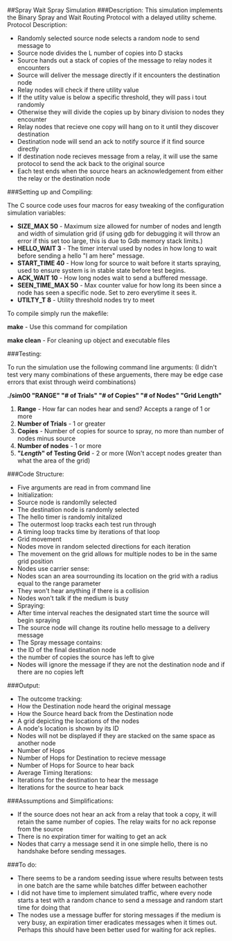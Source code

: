##Spray Wait Spray Simulation
###Description:
This simulation implements the Binary Spray and Wait Routing Protocol with a delayed utility scheme.  Protocol Description:

* Randomly selected source node selects a random node to send message to
* Source node divides the L number of copies into D stacks
* Source hands out a stack of copies of the message to relay nodes it encounters
* Source will deliver the message directly if it encounters the destination node
* Relay nodes will check if there utility value
 * If the utlity value is below a specific threshold, they will pass i tout randomly
 * Otherwise they will divide the copies up by binary division to nodes they encounter
* Relay nodes that recieve one copy will hang on to it until they discover destination 
* Destination node will send an ack to notify source if it find source directly
* If destination node recieves message from a relay, it will use the same protocol to send the ack back to the original source
* Each test ends when the source hears an acknowledgement from either the relay or the destination node

###Setting up and Compiling:

The C source code uses four macros for easy tweaking of the configuration simulation variables:

* **SIZE_MAX 50** - Maximum size allowed for number of nodes and length and width of simulation grid (if using gdb for debugging it will throw an error if this set too large, this is due to Gdb memory stack limits.)
* **HELLO_WAIT 3** - The timer interval used by nodes in how long to wait before sending a hello "I am here" message.
* **START_TIME 40** - How long for source to wait before it starts spraying, used to ensure system is in stable state before test begins.
* **ACK_WAIT 10** - How long nodes wait to send a buffered message.
* **SEEN_TIME_MAX 50** - Max counter value for how long its been since a node has seen a specific node. Set to zero everytime it sees it.
* **UTILTY_T 8** - Utility threshold nodes try to meet

To compile simply run the makefile:

**make** - Use this command for compilation

**make clean** - For cleaning up object and executable files

###Testing:

To run the simulation use the following command line arguments:
(I didn't test very many combinations of these arguements, there may be edge case errors that exist through weird combinations)

**./sim00 "RANGE"   "# of Trials"   "# of Copies"   "# of Nodes"   "Grid Length"**

1. **Range** - How far can nodes hear and send?  Accepts a range of 1 or more
2. **Number of Trials** - 1 or greater
3. **Copies** - Number of copies for source to spray, no more than number of nodes minus source
4. **Number of nodes** - 1 or more
5. __"*Length*" of Testing Grid__ - 2 or more (Won't accept nodes greater than what the area of the grid)

###Code Structure:

* Five arguments are read in from command line
* Initialization:
 * Source node is randomlly selected
 * The destination node is randomly selected
 * The hello timer is randomly initalized
* The outermost loop tracks each test run through
* A timing loop tracks time by iterations of that loop
* Grid movement
 * Nodes move in random selected directions for each iteration
 * The movement on the grid allows for multiple nodes to be in the same grid position
* Nodes use carrier sense: 
 * Nodes scan an area sourrounding its location on the grid with a radius equal to the range parameter
 * They won't hear anything if there is a collision
 * Nodes won't talk if the medium is busy
* Spraying:
 * After time interval reaches the designated start time the source will begin spraying
 * The source node will change its routine hello message to a delivery message
* The Spray message contains: 
 * the ID of the final destination node
 * the number of copies the source has left to give
 * Nodes will ignore the message if they are not the destination node and if there are no copies left


###Output:

* The outcome tracking:
 * How the Destination node heard the original message
 * How the Source heard back from the Destination node
* A grid depicting the locations of the nodes
 * A node's location is shown by its ID
 * Nodes will not be displayed if they are stacked on the same space as another node
* Number of Hops
 * Number of Hops for Destination to recieve message
 * Number of Hops for Source to hear back
* Average Timing Iterations:
 * Iterations for the destination to hear the message
 * Iterations for the source to hear back
 
###Assumptions and Simplifications:

* If the source does not hear an ack from a relay that took a copy, it will retain the same number of copies.  The relay waits for no ack reponse from the source
* There is no expiration timer for waiting to get an ack
* Nodes that carry a message send it in one simple hello, there is no handshake before sending messages.


###To do:

* There seems to be a random seeding issue where results between tests in one batch are the same while batches differ between eachother
* I did not have time to implement simulated traffic, where every node starts a test with a random chance to send a message and random start time for doing that
* The nodes use a message buffer for storing messages if the medium is very busy, an expiration timer eradicates messages when it times out.  Perhaps this should have been better used for waiting for ack replies.
